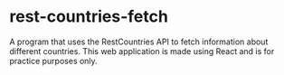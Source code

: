 # rest-countries-fetch
A program that uses the RestCountries API to fetch information about different countries. This web application is made using React and is for practice purposes only.
